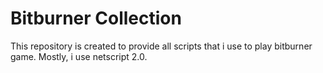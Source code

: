 # Bitburner Collection

This repository is created to provide all scripts that i use to play bitburner game. Mostly, i use netscript 2.0.